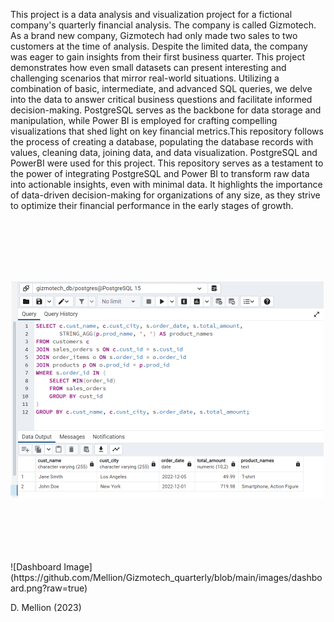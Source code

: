    This project is a data analysis and visualization project for a fictional company's quarterly financial analysis. The company is called Gizmotech. As a brand new company, Gizmotech had only made two sales to two customers at the time of analysis. Despite the limited data, the company was eager to gain insights from their first business quarter. This project demonstrates how even small datasets can present interesting and challenging scenarios that mirror real-world situations. 
   Utilizing a combination of basic, intermediate, and advanced SQL queries, we delve into the data to answer critical business questions and facilitate informed decision-making. PostgreSQL serves as the backbone for data storage and manipulation, while Power BI is employed for crafting compelling visualizations that shed light on key financial metrics.This repository follows the process of creating a database, populating the database records with values, cleaning data, joining data, and data visualization. PostgreSQL and PowerBI were used for this project.
   This repository serves as a testament to the power of integrating PostgreSQL and Power BI to transform raw data into actionable insights, even with minimal data. It highlights the importance of data-driven decision-making for organizations of any size, as they strive to optimize their financial performance in the early stages of growth.
   
<br>
<br>
<br>
<br>
<br>

![SQL Image](https://github.com/Mellion/Gizmotech_quarterly/blob/main/images/sql_code.png?raw=true)

<br>
<br>
<br>
<br>
<br>
![Dashboard Image](https://github.com/Mellion/Gizmotech_quarterly/blob/main/images/dashboard.png?raw=true)



D. Mellion (2023)
